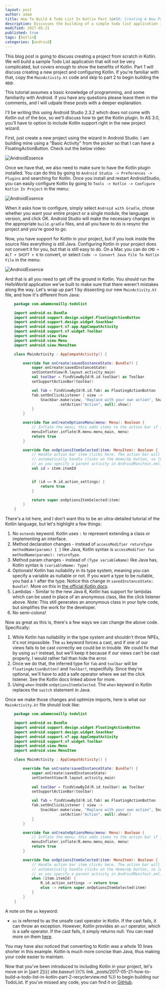 ```yaml
---
layout: post
author: adam
title: How To Build A Todo List In Kotlin Part 1&#58; Creating A New Project
description: Discusses the building of a simple todo list application in Kotlin.
modified: 2017-05-21
published: true
tags: [kotlin]
categories: [android]
---
```


This blog post is going to discuss creating a project from scratch in Kotlin. We will build a sample Todo List application that will not be very complicated, but covers enough to show the benefits of Kotlin. Part 1 will discuss creating a new project and configuring Kotlin. If you're familiar with that, copy the `MainActivity.kt` code and skip to part 2 to begin building the app.

This tutorial assumes a basic knowledge of programming, and some familiarity with Android. If you have any questions please leave them in the comments, and I will udpate these posts with a deeper explanation.

<!--more-->

I'll be writing this using Android Studio 2.3.2 which does not come with Kotlin out of the box, so we'll discuss how to get the Kotlin plugin. In AS 3.0, you'll have to option to include Kotlin support right in the new project wizard.

First, just create a new project using the wizard in Android Studio. I am building mine using a "Basic Activity" from the picker so that I can have a FloatingActionButton. Check out the below video:

![AndroidEssence](/images/kotlin/NewProjectWizard.gif)

Once we have that, we also need to make sure to have the Kotlin plugin installed. You can do this by going to `Android Studio -> Preferences -> Plugins` and searching for Kotlin. Once you install and restart AndroidStudio, you can easily configure Kotlin by going to `Tools -> Kotlin -> Configure Kotlin In Project` in the menu:

![AndroidEssence](/images/kotlin/configure_kotlin.png)

When it asks how to configure, simply select `Android with Gradle`, chose whether you want your entire project or a single module, the language version, and click OK. Android Studio will make the necessary changes in the appropriate `build.gradle` files, and all you have to do is resync the project and you're good to go.

Now, you have support for Kotlin in your project, but if you look inside the source files everything is still Java. Configuring Kotlin in your project does not convert it for you, but that is still easy to do. On a Mac you can do `CMD + ALT + SHIFT + K` to convert, or select `Code -> Convert Java File To Kotlin File` in the menu:

![AndroidEssence](/images/kotlin/convert_to_kotlin.png)

And that is all you need to get off the ground in Kotlin. You should run the HelloWorld application we've built to make sure that there weren't mistakes along the way. Let's wrap up part 1 by dissecting our new `MainActivity.kt` file, and how it's different from Java:

```kotlin
    package com.adammcneilly.todolist

    import android.os.Bundle
    import android.support.design.widget.FloatingActionButton
    import android.support.design.widget.Snackbar
    import android.support.v7.app.AppCompatActivity
    import android.support.v7.widget.Toolbar
    import android.view.View
    import android.view.Menu
    import android.view.MenuItem

    class MainActivity : AppCompatActivity() {

        override fun onCreate(savedInstanceState: Bundle?) {
            super.onCreate(savedInstanceState)
            setContentView(R.layout.activity_main)
            val toolbar = findViewById(R.id.toolbar) as Toolbar
            setSupportActionBar(toolbar)

            val fab = findViewById(R.id.fab) as FloatingActionButton
            fab.setOnClickListener { view ->
                Snackbar.make(view, "Replace with your own action", Snackbar.LENGTH_LONG)
                        .setAction("Action", null).show()
            }
        }

        override fun onCreateOptionsMenu(menu: Menu): Boolean {
            // Inflate the menu; this adds items to the action bar if it is present.
            menuInflater.inflate(R.menu.menu_main, menu)
            return true
        }

        override fun onOptionsItemSelected(item: MenuItem): Boolean {
            // Handle action bar item clicks here. The action bar will
            // automatically handle clicks on the Home/Up button, so long
            // as you specify a parent activity in AndroidManifest.xml.
            val id = item.itemId


            if (id == R.id.action_settings) {
                return true
            }

            return super.onOptionsItemSelected(item)
        }
    }
```

There's a lot here, and I don't want this to be an ultra-detailed tutorial of the Kotlin language, but let's highlight a few things:

1. No `extends` keyword. Kotlin uses `:` to represent extending a class or implementing an interface.
2. Method declaration changes - instead of `accessModifier returnType methodName(params) { }` like Java, Kotlin syntax is `accessModifier fun methodName(params): returnType`.
3. Method param changes - instead of `(Type variableName)` like Java has, Kotlin syntax is `(variableName: Type)`
4. Optionals! Kotlin has nullability in its type system, meaning you can specify a variable as nullable or not. If you want a type to be nullable, you had a `?` after the type. Notice this change in `savedInstanceState: Bundle?`. More on this in [the official Kotlin docs](https://kotlinlang.org/docs/reference/null-safety.html).
5. Lambdas - Similar to the new Java 8, Kotlin has support for lambdas which can be used in place of an anonymous class, like the click listener above. Note: This still generates an anonymous class in your byte code, but simplifies the work for the developer.
6. No semi-colons!

Now as great as this is, there's a few ways we can change the above code. Specifically:

1. While Kotlin has nullability in the type system and shouldn't throw NPEs, it's not impossible. The `as` keyword forces a cast, and if one of our views fails to be cast correctly we could be in trouble. We could fix that by using `as?` instead, but we'll keep it because if our views can't be cast properly, I would rather fail than hide the error.
2. Once we do that, the inferred type for `fab` and `toolbar` will be `FloatingActionButton?` and `Toolbar?`, respectfully. Since they're optional, we'll have to add a safe operator where we set the click listener. See the Kotlin docs linked above for more.
3. Using `when` inside `onOptionsItemSelected`. The `when` keyword in Kotlin replaces the `switch` statement in Java.

Once we make those changes and optimize imports, here is what our `MainActivity.kt` file should look like:

```kotlin
    package com.adammcneilly.todolist

    import android.os.Bundle
    import android.support.design.widget.FloatingActionButton
    import android.support.design.widget.Snackbar
    import android.support.v7.app.AppCompatActivity
    import android.support.v7.widget.Toolbar
    import android.view.Menu
    import android.view.MenuItem

    class MainActivity : AppCompatActivity() {

        override fun onCreate(savedInstanceState: Bundle?) {
            super.onCreate(savedInstanceState)
            setContentView(R.layout.activity_main)
            
            val toolbar = findViewById(R.id.toolbar) as Toolbar
            setSupportActionBar(toolbar)

            val fab = findViewById(R.id.fab) as FloatingActionButton
            fab.setOnClickListener { view ->
                Snackbar.make(view, "Replace with your own action", Snackbar.LENGTH_LONG)
                        .setAction("Action", null).show()
            }
        }

        override fun onCreateOptionsMenu(menu: Menu): Boolean {
            // Inflate the menu; this adds items to the action bar if it is present.
            menuInflater.inflate(R.menu.menu_main, menu)
            return true
        }

        override fun onOptionsItemSelected(item: MenuItem): Boolean {
            // Handle action bar item clicks here. The action bar will
            // automatically handle clicks on the Home/Up button, so long
            // as you specify a parent activity in AndroidManifest.xml.
            when (item.itemId) {
                R.id.action_settings -> return true
                else -> return super.onOptionsItemSelected(item)
            }
        }
    }
```

A note on the `as` keyword:
* `as` is referred to as the unsafe cast operator in Kotlin. If the cast fails, it can throw an exception. However, Kotlin provides an `as?` operator, which is a safe operator. If the cast fails, it simply returns null. You can read more on them [here](https://kotlinlang.org/docs/reference/typecasts.html#unsafe-cast-operator).

You may have also noticed that converting to Kotlin was a whole 10 lines shorter in this example. Kotlin is much more concise than Java, thus making your code easier to maintain.

Now that you've been introduced to including Kotlin in your project, let's move on in [part 2]({{ site.baseurl }}{% link _posts/2017-05-21-how-to-build-a-todo-list-in-kotlin-part-2-recyclerview.md %}) to begin building our TodoList. If you've missed any code, you can find it on [GitHub](http://github.com/AdamMc331/todo-kotlin).